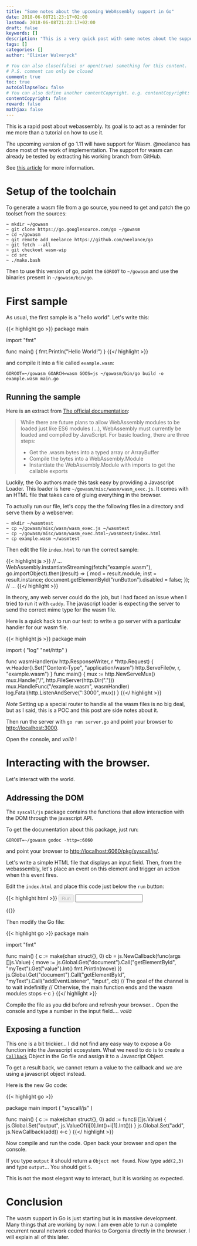 ```yaml
---
title: "Some notes about the upcoming WebAssembly support in Go"
date: 2018-06-08T21:23:17+02:00
lastmod: 2018-06-08T21:23:17+02:00
draft: false
keywords: []
description: "This is a very quick post with some notes about the support of WebAssembly (wasm) in the Go toolchain. This article is not a tutorial and as any information it contains may be obsolete soon. The Go api for Wasm is not stable yet."
tags: []
categories: []
author: "Olivier Wulveryck"

# You can also close(false) or open(true) something for this content.
# P.S. comment can only be closed
comment: true
toc: true
autoCollapseToc: false
# You can also define another contentCopyright. e.g. contentCopyright: "This is another copyright."
contentCopyright: false
reward: false
mathjax: false
---
```


<!--more-->
This is a rapid post about webassembly. Its goal is to act as a reminder for me more than a tutorial on how to use it.

The upcoming version of go 1.11 will have support for Wasm.
@neelance has done most of the work of implementation. The support for wasm can already be tested by extracting his working branch from GitHub.

See [this article](https://blog.gopheracademy.com/advent-2017/go-wasm/) for more information.


# Setup of the toolchain

To generate a wasm file from a go source, you need to get and patch the go toolset from the sources:

```
~ mkdir ~/gowasm
~ git clone https://go.googlesource.com/go ~/gowasm
~ cd ~/gowasm
~ git remote add neelance https://github.com/neelance/go
~ git fetch --all
~ git checkout wasm-wip
~ cd src
~ ./make.bash
```

Then to use this version of go, point the `GOROOT` to `~/gowasm` and use the binaries present in `~/gowasm/bin/go`.

# First sample

As usual, the first sample is a "hello world". Let's write this:

{{< highlight go >}}
package main

import "fmt"

func main() {
        fmt.Println("Hello World!")
}
{{</ highlight >}}

and compile it into a file called `example.wasm`:

`GOROOT=~/gowasm GOARCH=wasm GOOS=js ~/gowasm/bin/go build -o example.wasm main.go`

## Running the sample

Here is an extract from [The official documentation](https://webassembly.org/getting-started/js-api/):

>While there are future plans to allow WebAssembly modules to be loaded just like ES6 modules (...), WebAssembly must currently be loaded and compiled by JavaScript. For basic loading, there are three steps:
> 
> * Get the .wasm bytes into a typed array or ArrayBuffer
> * Compile the bytes into a WebAssembly.Module
> * Instantiate the WebAssembly.Module with imports to get the callable exports

Luckily, the Go authors made this task easy by providing a Javascript Loader. This loader is here `~/gowasm/misc/wasm/wasm_exec.js`. It comes with an HTML file that takes care of gluing everything in the browser.

To actually run our file, let's copy the the following files in a directory and serve them by a webserver:

```
~ mkdir ~/wasmtest
~ cp ~/gowasm/misc/wasm/wasm_exec.js ~/wasmtest
~ cp ~/gowasm/misc/wasm/wasm_exec.html~/wasmtest/index.html
~ cp example.wasm ~/wasmtest
```

Then edit the file `index.html` to run the correct sample:

{{< highlight js >}}
// ...
WebAssembly.instantiateStreaming(fetch("example.wasm"), go.importObject).then((result) => {
        mod = result.module;
        inst = result.instance;
        document.getElementById("runButton").disabled = false;
});
// ...
{{</ highlight >}}

In theory, any web server could do the job, but I had faced an issue when I tried to run it with `caddy`. The javascript loader is expecting the server to send the correct mime type for the wasm file.

Here is a quick hack to run our test: to write a go server with a particular handler for our wasm file.

{{< highlight js >}}
package main

import (
        "log"
        "net/http"
)

func wasmHandler(w http.ResponseWriter, r *http.Request) {
        w.Header().Set("Content-Type", "application/wasm")
        http.ServeFile(w, r, "example.wasm")
}
func main() {
        mux := http.NewServeMux()
        mux.Handle("/", http.FileServer(http.Dir(".")))
        mux.HandleFunc("/example.wasm", wasmHandler)
        log.Fatal(http.ListenAndServe(":3000", mux))
}
{{</ highlight >}}

_Note_ Setting up a special router to handle all the wasm files is no big deal, but as I said, this is a POC and this post are side notes about it.

Then run the server with `go run server.go` and point your browser to [http://localhost:3000](http://localhost:3000).

Open the console, and _voilà_ !

# Interacting with the browser.

Let's interact with the world.

## Addressing the DOM

The `syscall/js` package contains the functions that allow interaction with the DOM through the javascript API.

To get the documentation about this package, just run:

`GOROOT=~/gowasm godoc -http=:6060`

and point your browser to [http://localhost:6060/pkg/syscall/js/](http://localhost:6060/pkg/syscall/js/).

Let's write a simple HTML file that displays an input field. Then, from the webassembly, let's place an event on this element and trigger an action when this event fires.

Edit the `index.html` and place this code just below the `run` button: 

{{< highlight html >}}
        <button onClick="run();" id="runButton" disabled>Run</button>
        <input type="number" id="myText" value="" />
</body>
{{</ highlight >}}

Then modify the Go file: 

{{< highlight go >}}
package main

import "fmt"

func main() {
          c := make(chan struct{}, 0)
         cb = js.NewCallback(func(args []js.Value) {
                  move := js.Global.Get("document").Call("getElementById", "myText").Get("value").Int()
                  fmt.Println(move)
          })
          js.Global.Get("document").Call("getElementById", "myText").Call("addEventListener", "input", cb)
          // The goal of the channel is to wait indefinitly
          // Otherwise, the main function ends and the wasm modules stops
          <-c
}
{{</ highlight >}}

Compile the file as you did before and refresh your browser...
Open the console and type a number in the input field.... _voilà_

## Exposing a function

This one is a bit trickier... I did not find any easy way to expose a Go function into the Javascript ecosystem.
What we need to do is to create a [`Callback`](http://localhost:6060/pkg/syscall/js/#Callback) Object in the Go file and assign it to a Javascript Object.

To get a result back, we cannot return a value to the callback and we are using a javascript object instead.

Here is the new Go code:

{{< highlight go >}}

package main
import (
        "syscall/js"
)

func main() {
        c := make(chan struct{}, 0)
        add := func(i []js.Value) {
                js.Global.Set("output", js.ValueOf(i[0].Int()+i[1].Int()))
        }
        js.Global.Set("add", js.NewCallback(add))
        <-c
}
{{</ highlight >}}

Now compile and run the code.
Open back your browser and open the console.

If you type `output` it should return a `Object not found`. Now type `add(2,3)` and type `output`... You should get `5`.

This is not the most elegant way to interact, but it is working as expected.

# Conclusion

The wasm support in Go is just starting but is in massive development. Many things that are working by now. I am even able to run a complete recurrent neural network coded thanks to Gorgonia directly in the browser. 
I will explain all of this later.

